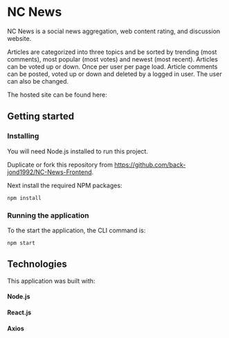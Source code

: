 # NC News

NC News is a social news aggregation, web content rating, and discussion website.

Articles are categorized into three topics and be sorted by trending (most comments), most popular (most votes) and newest (most recent). Articles can be voted up or down. Once per user per page load. Article comments can be posted, voted up or down and deleted by a logged in user. The user can also be changed.

The hosted site can be found here:

## Getting started

### Installing

You will need Node.js installed to run this project.

Duplicate or fork this repository from https://github.com/back-jond1992/NC-News-Frontend.

Next install the required NPM packages:

`npm install`

### Running the application

To the start the application, the CLI command is:

`npm start`

## Technologies

This application was built with:

#### Node.js

#### React.js

#### Axios
